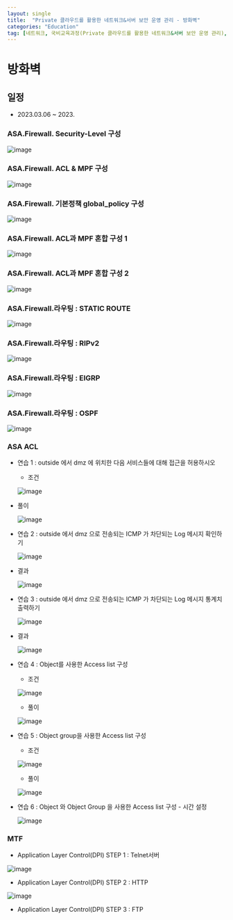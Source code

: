 ```yaml
---
layout: single
title:  "Private 클라우드를 활용한 네트워크&서버 보안 운영 관리 - 방화벽"
categories: "Education"
tag: [네트워크, 국비교육과정(Private 클라우드를 활용한 네트워크&서버 보안 운영 관리), ASA]
---
```


# 방화벽
## 일정
  - 2023.03.06 ~ 2023.

### ASA.Firewall. Security-Level 구성

  ![image](https://user-images.githubusercontent.com/84834776/223028736-8fbd923b-7210-4815-a5db-4d285c751280.png)

### ASA.Firewall. ACL & MPF 구성

  ![image](https://user-images.githubusercontent.com/84834776/223034668-299931ad-845f-44c6-bb14-c892f229b64e.png)

### ASA.Firewall. 기본정책 global_policy 구성

  ![image](https://user-images.githubusercontent.com/84834776/223042119-67eac8df-7519-4e7d-866b-f25a1eaaa120.png)

### ASA.Firewall. ACL과 MPF 혼합 구성 1

  ![image](https://user-images.githubusercontent.com/84834776/223043281-b6315a7e-4a88-4fab-8c9b-9b9443cd062c.png)

### ASA.Firewall. ACL과 MPF 혼합 구성 2

  ![image](https://user-images.githubusercontent.com/84834776/223043804-23b09bf2-6476-4f78-8a3c-649d93a393fd.png)

### ASA.Firewall.라우팅 : STATIC ROUTE

  ![image](https://user-images.githubusercontent.com/84834776/223588230-2ee7f0d5-83fc-48ab-8262-0e69dc397b02.png)

### ASA.Firewall.라우팅 : RIPv2

  ![image](https://user-images.githubusercontent.com/84834776/223594279-e74b730b-2adf-4a26-a81c-984fdeec4410.png)

### ASA.Firewall.라우팅 : EIGRP

  ![image](https://user-images.githubusercontent.com/84834776/223596016-9a0fb080-a25d-4385-ad10-1523f92b9e0b.png)

### ASA.Firewall.라우팅 : OSPF

  ![image](https://user-images.githubusercontent.com/84834776/223597137-1ae19f9a-e7a3-4eea-b300-973538a6321b.png)

### ASA ACL

  - 연습 1 : outside 에서 dmz 에 위치한 다음 서비스들에 대해 접근을 허용하시오

    - 조건

    ![image](https://user-images.githubusercontent.com/84834776/223620883-344ed63e-d191-4e52-a5ae-f303c85233aa.png)
  
  - 풀이

    ![image](https://user-images.githubusercontent.com/84834776/223620769-e5936d1c-ed41-4f7d-9565-24850ed65cbd.png)

  - 연습 2 : outside 에서 dmz 으로 전송되는 ICMP 가 차단되는 Log 메시지 확인하기
    
    ![image](https://user-images.githubusercontent.com/84834776/223625964-4344899d-4391-4c00-b75f-979b40db611c.png)
    
  - 결과

    ![image](https://user-images.githubusercontent.com/84834776/223625776-8e34d04f-3f71-400a-8146-4fb1e37cb264.png)

  - 연습 3 : outside 에서 dmz 으로 전송되는 ICMP 가 차단되는 Log 메시지 통계치 출력하기

    ![image](https://user-images.githubusercontent.com/84834776/223626531-6e100a19-8d9a-4d74-a6ae-13c680db1538.png)

  - 결과 

    ![image](https://user-images.githubusercontent.com/84834776/223626741-1ae74809-d626-48eb-8f10-4ec7f7861c3a.png)

  - 연습 4 : Object를 사용한 Access list 구성

    - 조건 

    ![image](https://user-images.githubusercontent.com/84834776/223632534-9b04c838-eb3a-4c09-8ee9-c8493f51a658.png)
    
    - 풀이


    ![image](https://user-images.githubusercontent.com/84834776/223632456-56df94f1-496c-453c-b682-455bb22180ac.png)

  - 연습 5 : Object group을 사용한 Access list 구성

    - 조건 

    ![image](https://user-images.githubusercontent.com/84834776/223632840-25a5d2e3-f43a-46da-8d75-94d70a7490b6.png)

    - 풀이

    ![image](https://user-images.githubusercontent.com/84834776/223634633-fa86eda1-a309-40d2-b045-b01ff22c41fb.png)

  - 연습 6 : Object 와 Object Group 을 사용한 Access list 구성 - 시간 설정

    ![image](https://user-images.githubusercontent.com/84834776/223638235-b2498ffe-a73a-41ef-b91b-b6bad0de0b8d.png)
    
### MTF

  - Application Layer Control(DPI) STEP 1 : Telnet서버

  ![image](https://user-images.githubusercontent.com/84834776/223889448-015bd162-0278-4f3d-b4be-0a0bcb360ea3.png)

  - Application Layer Control(DPI) STEP 2 : HTTP
  
  ![image](https://user-images.githubusercontent.com/84834776/223893999-1a11254e-bf69-4c73-a056-93b89460813d.png)

  - Application Layer Control(DPI) STEP 3 : FTP
  
  
  
  
  
  

